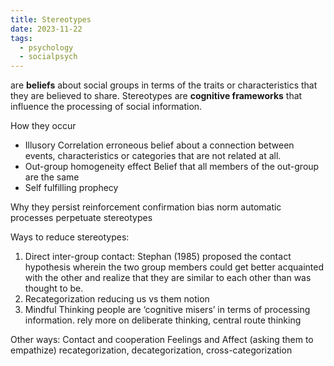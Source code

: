 ```yaml
---
title: Stereotypes
date: 2023-11-22
tags:
  - psychology
  - socialpsych
---
```

are **beliefs** about social groups in terms of the traits or characteristics that they are believed to share. Stereotypes are **cognitive frameworks** that influence the processing of social information.

How they occur
- Illusory Correlation
	erroneous belief about a connection between events, characteristics or categories that are not related at all.
- Out-group homogeneity effect
	Belief that all members of the out-group are the same
- Self fulfilling prophecy

Why they persist 
reinforcement
confirmation bias
norm
automatic processes perpetuate stereotypes

Ways to reduce stereotypes: 
1. Direct inter-group contact: 
   Stephan (1985)
   proposed the contact hypothesis wherein the two group members could get better acquainted with the other and realize that they are similar to each other than was thought to be.
2. Recategorization
   reducing us vs them notion 
3. Mindful Thinking
   people are ‘cognitive misers’ in terms of processing information.
   rely more on deliberate thinking, central route thinking 

Other ways: 
Contact and cooperation
Feelings and Affect (asking them to empathize)
recategorization, decategorization, cross-categorization 




